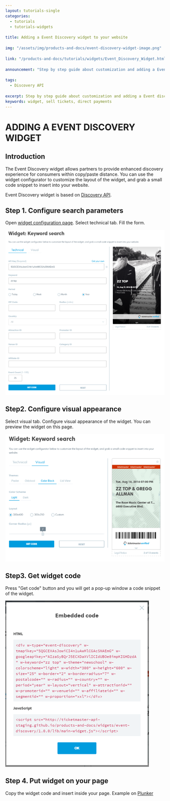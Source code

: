```yaml
---
layout: tutorials-single
categories: 
  - tutorials
  - tutorials-widgets

title: Adding a Event Discovery widget to your website

img: "/assets/img/products-and-docs/event-discovery-widget-image.png"

link: "/products-and-docs/tutorials/widgets/Event_Discovery_Widget.html"

announcement: "Step by step guide about customization and adding a Event discovery widget to your website."

tags: 
  - Discovery API

excerpt: Step by step guide about customization and adding a Event discovery widget to your website.
keywords: widget, sell tickets, direct payments
---
```


# ADDING A EVENT DISCOVERY WIDGET

## Introduction

The Event Discovery widget allows partners to provide enhanced discovery experience for consumers within copy/paste distance.
You can use the widget configurator to customize the layout of the widget, and grab a small code snippet to insert into your website.

Event Discovery widget is based on [Discovery API](/products-and-docs/apis/discovery/).

## Step 1. Configure search parameters

Open [widget configuration page](/products-and-docs/widgets/event-discovery/). Select technical tab. Fill the form.

![Event Discovery widget technical tab](/products-and-docs/tutorials/img/edw-conf1.png)

## Step2. Configure visual appearance

Select visual tab. Configure visual appearance of the widget.
You can preview the widget on this page.

![Event Discovery widget visual tab](/products-and-docs/tutorials/img/edw-conf2.png)

## Step3. Get widget code

Press "Get code" button and you will get a pop-up window a code snippet of the widget.

![Event Discovery widget code](/products-and-docs/tutorials/img/edw-conf3.png)

## Step 4. Put widget on your page

Copy the widget code and insert inside your page.
Example on [Plunker](http://plnkr.co/edit/kqYmh8LQlMbgIxwQ6P9R?p=preview)



